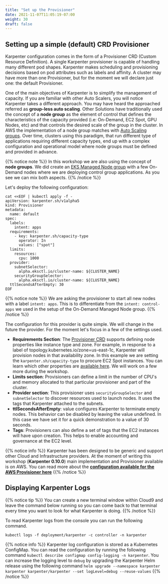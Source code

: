 ```yaml
---
title: "Set up the Provisioner"
date: 2021-11-07T11:05:19-07:00
weight: 30
draft: false
---
```



## Setting up a simple (default) CRD Provisioner

Karpenter configuration comes in the form of a Provisioner CRD (Custom Resource Definition).
A single Karpenter provisioner is capable of handling many different pod shapes. Karpenter makes scheduling and provisioning decisions based on pod attributes such as labels and affinity. A cluster may have more than one Provisioner, but for the moment we will declare just one: the default Provisioner. 

One of the main objectives of Karpenter is to simplify the management of capacity. If you are familiar with other Auto Scalers, you will notice Karpenter takes a different approach. You may have heard the approached referred as **group-less auto scaling**. Other Solutions have traditionally used the concept of a **node group** as the element of control that defines the characteristics of the capacity provided (i.e: On-Demand, EC2 Spot, GPU Nodes, etc) and that controls the desired scale of the group in the cluster. In AWS the implementation of a node group matches with [Auto Scaling groups](https://docs.aws.amazon.com/autoscaling/ec2/userguide/AutoScalingGroup.html). Over time, clusters using this paradigm, that run different type of applications requiring different capacity types, end up with a complex configuration and operational model where node groups must be defined and provided in advance. 

{{% notice note %}}
In this workshop we are also using the concept of **node groups**. We did create an [EKS Managed Node group](https://docs.aws.amazon.com/eks/latest/userguide/managed-node-groups.html) with a few On-Demand nodes where we are deploying control group applications. As you see we can mix both aspects.
{{% /notice %}}

Let's deploy the following configuration:
```
cat <<EOF | kubectl apply -f -
apiVersion: karpenter.sh/v1alpha5
kind: Provisioner
metadata:
  name: default
spec:
  labels:
    intent: apps
  requirements:
    - key: karpenter.sh/capacity-type
      operator: In
      values: ["spot"]
  limits:
    resources:
      cpu: 1000
  provider:
    subnetSelector:
      alpha.eksctl.io/cluster-name: ${CLUSTER_NAME}
    securityGroupSelector:
      alpha.eksctl.io/cluster-name: ${CLUSTER_NAME}
  ttlSecondsAfterEmpty: 30
EOF
```

{{% notice note %}}
We are asking the provisioner to start all new nodes with a label `intent: apps`. This is to differentiate from the `intent: control-apps` we used in the setup of the On-Demand Managed Node group.
{{% /notice %}}

The configuration for this provider is quite simple. We will change in the future the provider. For the moment let's focus in a few of the settings used.

* **Requirements Section**: The [Provisioner CRD](https://karpenter.sh/docs/provisioner-crd/) supports defining node properties like instance type and zone. For example, in response to a label of topology.kubernetes.io/zone=us-east-1c, Karpenter will provision nodes in that availability zone. In this example we are setting the `karpenter.sh/capacity-type` to procure EC2 Spot instances. You can learn which other properties are [available here](https://karpenter.sh/v0.6.5/aws/provisioning/). We will work on a few more during the workshop.
* **Limits section**: Provisioners can define a limit in the number of CPU's and memory allocated to that particular provisioner and part of the cluster.
* **Provider section**: This provisioner uses `securityGroupSelector` and `subnetSelector` to discover resources used to launch nodes. It uses the tags that Karpenter attached to the subnets.
* **ttlSecondsAfterEmpty**: value configures Karpenter to terminate empty nodes. This behavior can be disabled by leaving the value undefined. In this case we have set it for a quick demonstration to a value of 30 seconds.
* **Tags**: Provisioners can also define a set of tags that the EC2 instances will have upon creation. This helps to enable accounting and governance at the EC2 level.





{{% notice info %}}
Karpenter has been designed to be generic and support other Cloud and Infrastructure providers. At the moment of writing this workshop (**Karpenter 0.10.0**) main implementation and Provisioner available is on AWS. You can read more about the **[configuration available for the AWS Provisioner here](https://karpenter.sh/v0.10.0/aws/)**
{{% /notice %}}

## Displaying Karpenter Logs

{{% notice tip %}}
You can create a new terminal window within Cloud9 and leave the command below running so you can come back to that terminal every time you want to look for what Karpenter is doing.
{{% /notice %}}

To read Karpenter logs from the console you can run the following command.

```
kubectl logs -f deployment/karpenter -c controller -n karpenter
```

{{% notice info %}}
Karpenter log configuration is stored as a Kubernetes ConfigMap. You can read the configuration by running the following command `kubectl describe configmap config-logging -n karpenter`. You can increase the logging level to `debug` by upgrading the Karpenter Helm release using the following command `helm upgrade --namespace karpenter karpenter karpenter/karpenter --set logLevel=debug --reuse-values`
{{% /notice %}}